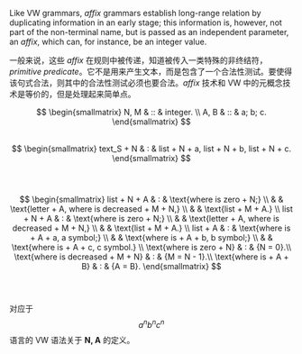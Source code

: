Like VW grammars, *affix* grammars establish long-range relation by duplicating information in an early stage; this information is, however, not part of the non-terminal name, but is passed as an independent parameter, an *affix*, which can, for instance, be an integer value.

一般来说，这些 *affix* 在规则中被传递，知道被传入一类特殊的非终结符，*primitive predicate*。它不是用来产生文本，而是包含了一个合法性测试。要使得该句式合法，则其中的合法性测试必须也要合法。*affix* 技术和 VW 中的元概念技术是等价的，但是处理起来简单点。

<center>
$$ \begin{smallmatrix} 
N, M  & ::  & integer.  \\
A, B  & ::  & a; b; c.
\end{smallmatrix} $$<br/><br/>

$$ \begin{smallmatrix} 
text_S + N & :  & list + N + a, list + N + b, list + N + c.
\end{smallmatrix} $$<br/><br/>

$$ \begin{smallmatrix} 
list + N + A  & :  & \text{where is zero + N;} \\
              &    & \text{letter + A, where is decreased + M + N,} \\
              &    & \text{list + M + A.} \\
list + N + A  & :  & \text{where is zero + N;} \\
              &    & \text{letter + A, where is decreased + M + N,} \\
              &    & \text{list + M + A.} \\
list + A  & :  & \text{where is + A + a, a symbol;} \\
          &    & \text{where is + A + b, b symbol;} \\
          &    & \text{where is + A + c, c symbol.} \\
\text{where is zero + N}           & : & {N = 0}.\\
\text{where is decreased + M + N}  & : & {M = N - 1}.\\
\text{where is + A + B}            & : & {A = B}.
\end{smallmatrix} $$<br/><br/>
</center>

对应于 $$ a^nb^nc^n $$ 语言的 VW 语法关于 **N, A** 的定义。
